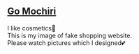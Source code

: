 <a href ="https://kashimanami.github.io/mochiri/" target="_blank" rel="noopener noreferrer">Go Mochiri</a> 
---
I like cosmetics💄  
This is my image of fake shopping website.  
Please watch pictures which I designed💕
